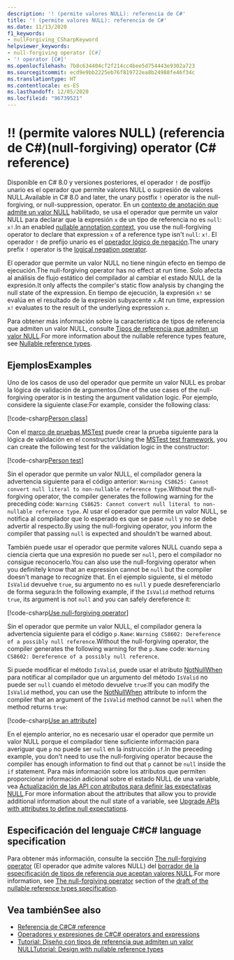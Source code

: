 ```yaml
---
description: '! (permite valores NULL): referencia de C#'
title: '! (permite valores NULL): referencia de C#'
ms.date: 11/13/2020
f1_keywords:
- nullForgiving_CSharpKeyword
helpviewer_keywords:
- null-forgiving operator [C#]
- '! operator [C#]'
ms.openlocfilehash: 7b8c634404cf2f214cc4bee5d754443e9302a723
ms.sourcegitcommit: ecd9e9bb2225eb76f819722ea8b24988fe46f34c
ms.translationtype: HT
ms.contentlocale: es-ES
ms.lasthandoff: 12/05/2020
ms.locfileid: "96739521"
---
```

# <a name="-null-forgiving-operator-c-reference"></a><span data-ttu-id="9c475-105">!</span><span class="sxs-lookup"><span data-stu-id="9c475-105">!</span></span> <span data-ttu-id="9c475-106">(permite valores NULL) (referencia de C#)</span><span class="sxs-lookup"><span data-stu-id="9c475-106">(null-forgiving) operator (C# reference)</span></span>

<span data-ttu-id="9c475-107">Disponible en C# 8.0 y versiones posteriores, el operador `!` de postfijo unario es el operador que permite valores NULL o supresión de valores NULL.</span><span class="sxs-lookup"><span data-stu-id="9c475-107">Available in C# 8.0 and later, the unary postfix `!` operator is the null-forgiving, or null-suppression, operator.</span></span> <span data-ttu-id="9c475-108">En un [contexto de anotación que admite un valor NULL](../../nullable-references.md#nullable-annotation-context) habilitado, se usa el operador que permite un valor NULL para declarar que la expresión `x` de un tipo de referencia no es `null`: `x!`.</span><span class="sxs-lookup"><span data-stu-id="9c475-108">In an enabled [nullable annotation context](../../nullable-references.md#nullable-annotation-context), you use the null-forgiving operator to declare that expression `x` of a reference type isn't `null`: `x!`.</span></span> <span data-ttu-id="9c475-109">El operador `!` de prefijo unario es el [operador lógico de negación](boolean-logical-operators.md#logical-negation-operator-).</span><span class="sxs-lookup"><span data-stu-id="9c475-109">The unary prefix `!` operator is the [logical negation operator](boolean-logical-operators.md#logical-negation-operator-).</span></span>

<span data-ttu-id="9c475-110">El operador que permite un valor NULL no tiene ningún efecto en tiempo de ejecución.</span><span class="sxs-lookup"><span data-stu-id="9c475-110">The null-forgiving operator has no effect at run time.</span></span> <span data-ttu-id="9c475-111">Solo afecta al análisis de flujo estático del compilador al cambiar el estado NULL de la expresión.</span><span class="sxs-lookup"><span data-stu-id="9c475-111">It only affects the compiler's static flow analysis by changing the null state of the expression.</span></span> <span data-ttu-id="9c475-112">En tiempo de ejecución, la expresión `x!` se evalúa en el resultado de la expresión subyacente `x`.</span><span class="sxs-lookup"><span data-stu-id="9c475-112">At run time, expression `x!` evaluates to the result of the underlying expression `x`.</span></span>

<span data-ttu-id="9c475-113">Para obtener más información sobre la característica de tipos de referencia que admiten un valor NULL, consulte [Tipos de referencia que admiten un valor NULL](../builtin-types/nullable-reference-types.md).</span><span class="sxs-lookup"><span data-stu-id="9c475-113">For more information about the nullable reference types feature, see [Nullable reference types](../builtin-types/nullable-reference-types.md).</span></span>

## <a name="examples"></a><span data-ttu-id="9c475-114">Ejemplos</span><span class="sxs-lookup"><span data-stu-id="9c475-114">Examples</span></span>

<span data-ttu-id="9c475-115">Uno de los casos de uso del operador que permite un valor NULL es probar la lógica de validación de argumentos.</span><span class="sxs-lookup"><span data-stu-id="9c475-115">One of the use cases of the null-forgiving operator is in testing the argument validation logic.</span></span> <span data-ttu-id="9c475-116">Por ejemplo, considere la siguiente clase:</span><span class="sxs-lookup"><span data-stu-id="9c475-116">For example, consider the following class:</span></span>

[!code-csharp[Person class](snippets/shared/NullForgivingOperator.cs#PersonClass)]

<span data-ttu-id="9c475-117">Con el [marco de pruebas MSTest](../../../core/testing/unit-testing-with-mstest.md) puede crear la prueba siguiente para la lógica de validación en el constructor:</span><span class="sxs-lookup"><span data-stu-id="9c475-117">Using the [MSTest test framework](../../../core/testing/unit-testing-with-mstest.md), you can create the following test for the validation logic in the constructor:</span></span>

[!code-csharp[Person test](snippets/shared/NullForgivingOperator.cs#TestPerson)]

<span data-ttu-id="9c475-118">Sin el operador que permite un valor NULL, el compilador genera la advertencia siguiente para el código anterior: `Warning CS8625: Cannot convert null literal to non-nullable reference type`.</span><span class="sxs-lookup"><span data-stu-id="9c475-118">Without the null-forgiving operator, the compiler generates the following warning for the preceding code: `Warning CS8625: Cannot convert null literal to non-nullable reference type`.</span></span> <span data-ttu-id="9c475-119">Al usar el operador que permite un valor NULL, se notifica al compilador que lo esperado es que se pase `null` y no se debe advertir al respecto.</span><span class="sxs-lookup"><span data-stu-id="9c475-119">By using the null-forgiving operator, you inform the compiler that passing `null` is expected and shouldn't be warned about.</span></span>

<span data-ttu-id="9c475-120">También puede usar el operador que permite valores NULL cuando sepa a ciencia cierta que una expresión no puede ser `null`, pero el compilador no consigue reconocerlo.</span><span class="sxs-lookup"><span data-stu-id="9c475-120">You can also use the null-forgiving operator when you definitely know that an expression cannot be `null` but the compiler doesn't manage to recognize that.</span></span> <span data-ttu-id="9c475-121">En el ejemplo siguiente, si el método `IsValid` devuelve `true`, su argumento no es `null` y puede desreferenciarlo de forma segura:</span><span class="sxs-lookup"><span data-stu-id="9c475-121">In the following example, if the `IsValid` method returns `true`, its argument is not `null` and you can safely dereference it:</span></span>

[!code-csharp[Use null-forgiving operator](snippets/shared/NullForgivingOperator.cs#UseNullForgiving)]

<span data-ttu-id="9c475-122">Sin el operador que permite un valor NULL, el compilador genera la advertencia siguiente para el código `p.Name`: `Warning CS8602: Dereference of a possibly null reference`.</span><span class="sxs-lookup"><span data-stu-id="9c475-122">Without the null-forgiving operator, the compiler generates the following warning for the `p.Name` code: `Warning CS8602: Dereference of a possibly null reference`.</span></span>

<span data-ttu-id="9c475-123">Si puede modificar el método `IsValid`, puede usar el atributo [NotNullWhen](xref:System.Diagnostics.CodeAnalysis.NotNullWhenAttribute) para notificar al compilador que un argumento del método `IsValid` no puede ser `null` cuando el método devuelve `true`:</span><span class="sxs-lookup"><span data-stu-id="9c475-123">If you can modify the `IsValid` method, you can use the [NotNullWhen](xref:System.Diagnostics.CodeAnalysis.NotNullWhenAttribute) attribute to inform the compiler that an argument of the `IsValid` method cannot be `null` when the method returns `true`:</span></span>

[!code-csharp[Use an attribute](snippets/shared/NullForgivingOperator.cs#UseAttribute)]

<span data-ttu-id="9c475-124">En el ejemplo anterior, no es necesario usar el operador que permite un valor NULL porque el compilador tiene suficiente información para averiguar que `p` no puede ser `null` en la instrucción `if`.</span><span class="sxs-lookup"><span data-stu-id="9c475-124">In the preceding example, you don't need to use the null-forgiving operator because the compiler has enough information to find out that `p` cannot be `null` inside the `if` statement.</span></span> <span data-ttu-id="9c475-125">Para más información sobre los atributos que permiten proporcionar información adicional sobre el estado NULL de una variable, vea [Actualización de las API con atributos para definir las expectativas NULL](../attributes/nullable-analysis.md).</span><span class="sxs-lookup"><span data-stu-id="9c475-125">For more information about the attributes that allow you to provide additional information about the null state of a variable, see [Upgrade APIs with attributes to define null expectations](../attributes/nullable-analysis.md).</span></span>

## <a name="c-language-specification"></a><span data-ttu-id="9c475-126">Especificación del lenguaje C#</span><span class="sxs-lookup"><span data-stu-id="9c475-126">C# language specification</span></span>

<span data-ttu-id="9c475-127">Para obtener más información, consulte la sección [The null-forgiving operator](~/_csharplang/proposals/csharp-9.0/nullable-reference-types-specification.md#the-null-forgiving-operator) (El operador que admite valores NULL) del [borrador de la especificación de tipos de referencia que aceptan valores NULL](~/_csharplang/proposals/csharp-9.0/nullable-reference-types-specification.md).</span><span class="sxs-lookup"><span data-stu-id="9c475-127">For more information, see [The null-forgiving operator](~/_csharplang/proposals/csharp-9.0/nullable-reference-types-specification.md#the-null-forgiving-operator) section of the [draft of the nullable reference types specification](~/_csharplang/proposals/csharp-9.0/nullable-reference-types-specification.md).</span></span>

## <a name="see-also"></a><span data-ttu-id="9c475-128">Vea también</span><span class="sxs-lookup"><span data-stu-id="9c475-128">See also</span></span>

- [<span data-ttu-id="9c475-129">Referencia de C#</span><span class="sxs-lookup"><span data-stu-id="9c475-129">C# reference</span></span>](../index.md)
- [<span data-ttu-id="9c475-130">Operadores y expresiones de C#</span><span class="sxs-lookup"><span data-stu-id="9c475-130">C# operators and expressions</span></span>](index.md)
- [<span data-ttu-id="9c475-131">Tutorial: Diseño con tipos de referencia que admiten un valor NULL</span><span class="sxs-lookup"><span data-stu-id="9c475-131">Tutorial: Design with nullable reference types</span></span>](../../tutorials/nullable-reference-types.md)
